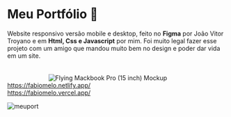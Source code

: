 # Meu Portfólio 🚀
Website responsivo versão mobile e desktop, feito no <b>Figma</b> por João Vitor Troyano e em <b>Html, Css e Javascript</b> por mim. Foi muito legal fazer esse projeto com um amigo que mandou muito bem no design e poder dar vida em um site.<br><br><br>
&nbsp;&nbsp;&nbsp;&nbsp;&nbsp;&nbsp;&nbsp;&nbsp;&nbsp;&nbsp;&nbsp;&nbsp;&nbsp;&nbsp;&nbsp;&nbsp;&nbsp;&nbsp;&nbsp;&nbsp;&nbsp;&nbsp;&nbsp;&nbsp;![Flying Mackbook Pro (15 inch) Mockup](https://user-images.githubusercontent.com/105231558/175841537-f06efa8d-1d1d-4254-ac0c-8d2d6b83bf40.png)
https://fabiomelo.netlify.app/ <br>
https://fabiomelo.vercel.app/

![meuport](https://user-images.githubusercontent.com/105231558/184431553-d69c4971-3d1f-4e48-9bd0-5e3496183578.png)

